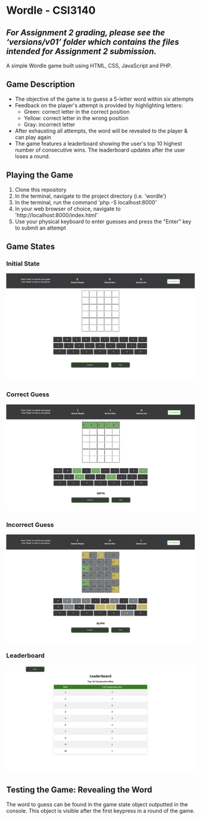 # Wordle - CSI3140

## _**For Assignment 2 grading, please see the ‘versions/v01’ folder which contains the files intended for Assignment 2 submission.**_

A simple Wordle game built using HTML, CSS, JavaScript and PHP.


## Game Description

- The objective of the game is to guess a 5-letter word within six attempts
- Feedback on the player's attempt is provided by highlighting letters:
	- Green: correct letter in the correct position
	- Yellow: correct letter in the wrong position
	- Gray: incorrect letter
- After exhausting all attempts, the word will be revealed to the player & can play again
- The game features a leaderboard showing the user's top 10 highest number of consecutive wins. The leaderboard updates after the user loses a round.

## Playing the Game 

1. Clone this repository 
2. In the terminal, navigate to the project directory (i.e. 'wordle')
3. In the terminal, run the command 'php -S localhost:8000'
4. In your web browser of choice, navigate to 'http://localhost:8000/index.html'
5. Use your physical keyboard to enter guesses and press the "Enter" key to submit an attempt

## Game States
### Initial State
![InitialState](docs/design_system/emptyGrid_assignment3.png)
### Correct Guess
![WinningRound](docs/design_system/winningRound_assignment3.png)
### Incorrect Guess
![LosingRound](docs/design_system/losingRound_assignment3.png)
### Leaderboard
![Leaderboard](docs/design_system/leaderboard_assignment3.png)

## Testing the Game: Revealing the Word
The word to guess can be found in the game state object outputted in the console. This object is visible after the first keypress in a round of the game.


